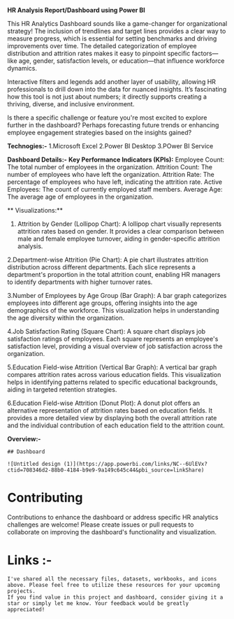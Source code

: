 **HR Analysis Report/Dashboard using Power BI**

This HR Analytics Dashboard sounds like a game-changer for organizational strategy! The inclusion of trendlines and target lines provides a clear way to measure progress,
which is essential for setting benchmarks and driving improvements over time. The detailed categorization of employee distribution and attrition rates makes it easy to 
pinpoint specific factors—like age, gender, satisfaction levels, or education—that influence workforce dynamics.

Interactive filters and legends add another layer of usability, allowing HR professionals to drill down into the data for nuanced insights. It’s fascinating how this tool 
is not just about numbers; it directly supports creating a thriving, diverse, and inclusive environment.

Is there a specific challenge or feature you're most excited to explore further in the dashboard? Perhaps forecasting future trends or 
enhancing employee engagement strategies based on the insights gained?

**Technogies:-**
1.Microsoft Excel
2.Power BI Desktop
3.POwer BI Service

**Dashboard Details:-**
 **Key Performance Indicators (KPIs):**
   Employee Count: The total number of employees in the organization.
   Attrition Count: The number of employees who have left the organization.
   Attrition Rate: The percentage of employees who have left, indicating the attrition rate.
   Active Employees: The count of currently employed staff members.
   Average Age: The average age of employees in the organization.
   
 ** Visualizations:**
   1. Attrition by Gender (Lollipop Chart): A lollipop chart visually represents attrition rates based on gender.
      It provides a clear comparison between male and female employee turnover, aiding in gender-specific attrition analysis.

   2.Department-wise Attrition (Pie Chart): A pie chart illustrates attrition distribution across different departments. 
     Each slice represents a department's proportion in the total attrition count, enabling HR managers to identify departments with higher turnover rates.

   3.Number of Employees by Age Group (Bar Graph): A bar graph categorizes employees into different age groups, offering insights into the age demographics of the workforce. 
     This visualization helps in understanding the age diversity within the organization.

   4.Job Satisfaction Rating (Square Chart): A square chart displays job satisfaction ratings of employees. Each square represents an employee's satisfaction level, 
     providing a visual overview of job satisfaction across the organization.

   5.Education Field-wise Attrition (Vertical Bar Graph): A vertical bar graph compares attrition rates across various education fields. 
     This visualization helps in identifying patterns related to specific educational backgrounds, aiding in targeted retention strategies.

   6.Education Field-wise Attrition (Donut Plot): A donut plot offers an alternative representation of attrition rates based on education fields. 
   It provides a more detailed view by displaying both the overall attrition rate and the individual contribution of each education field to the attrition count.

   **Overview:-**

    ## Dashboard 
 
    ![Untitled design (1)](https://app.powerbi.com/links/NC--6UlEVx?ctid=708346d2-88b0-4184-b9e9-9a149c645c44&pbi_source=linkShare)
 
 # Contributing
 Contributions to enhance the dashboard or address specific HR analytics challenges are welcome! Please create issues or pull requests to collaborate on improving the dashboard's functionality and visualization.
   
   # Links :-
    I've shared all the necessary files, datasets, workbooks, and icons above. Please feel free to utilize these resources for your upcoming projects.
    If you find value in this project and dashboard, consider giving it a star or simply let me know. Your feedback would be greatly appreciated! 
